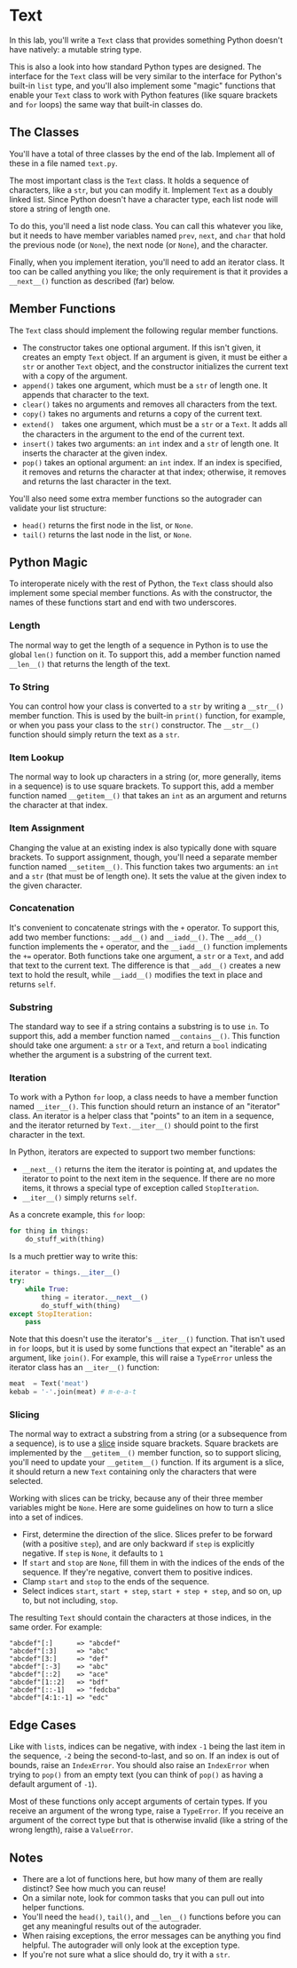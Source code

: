 # Text

In this lab, you'll write  a `Text` class that provides something Python doesn't
have natively: a mutable string type.

This is also a look into how  standard Python types are designed.  The interface
for the `Text` class will be very similar to the interface for Python's built-in
`list` type,  and you'll also implement some  "magic" functions that enable your
`Text` class to work with Python features (like square brackets and `for` loops)
the same way that built-in classes do.


## The Classes

You'll have  a total of  three classes  by the end of the lab.  Implement all of
these in a file named `text.py`.

The most important class is the `Text` class. It holds a sequence of characters,
like a `str`,  but you can modify it.  Implement `Text` as a doubly linked list.
Since Python doesn't have  a character type,  each list node will store a string
of length one.

To do this, you'll need a list node class.  You can call this whatever you like,
but it needs to have member variables named `prev`, `next`, and `char` that hold
the previous node  (or `None`), the next node (or `None`), and the character.

Finally, when you implement iteration, you'll need to add an iterator class.  It
too can be called anything you like;  the only requirement is that it provides a
`__next__()` function as described (far) below.


## Member Functions

The `Text` class should implement the following regular member functions.

- The constructor  takes one optional argument.  If this isn't given, it creates
  an empty `Text` object.  If an argument is given, it must be either a `str` or
  another `Text` object, and the constructor initializes the current text with a
  copy of the argument.
- `append()` takes one argument, which must be a `str` of length one. It appends
  that character to the text.
- `clear()` takes no arguments and removes all characters from the text.
- `copy()` takes no arguments and returns a copy of the current text.
- `extend()`　takes one argument, which must be a `str` or a `Text`. It adds all
  the characters in the argument to the end of the current text.
- `insert()` takes two arguments:  an `int` index and a `str` of length one.  It
  inserts the character at the given index.
- `pop()` takes an optional argument: an `int` index.  If an index is specified,
  it removes and returns  the character at that index; otherwise, it removes and
  returns the last character in the text.

You'll also need some extra member functions so the autograder can validate your
list structure:

- `head()` returns the first node in the list, or `None`.
- `tail()` returns the last node in the list, or `None`.


## Python Magic

To interoperate  nicely with  the rest of Python,  the `Text` class  should also
implement some special  member functions.  As with the constructor, the names of
these functions start and end with two underscores.

### Length

The normal way to get  the length of a sequence  in Python  is to use the global
`len()` function on it. To support this, add a member function named `__len__()`
that returns the length of the text.

### To String

You can control how your class  is converted to a `str` by writing a `__str__()`
member function.  This is used by the built-in `print()` function,  for example,
or when you pass your class to the `str()` constructor. The `__str__()` function
should simply return the text as a `str`.

### Item Lookup

The normal way to look up characters in a string (or, more generally, items in a
sequence)  is to use  square  brackets.  To support this,  add a member function
named  `__getitem__()`  that  takes an  `int`  as an  argument  and  returns the
character at that index.

### Item Assignment

Changing  the value  at an  existing  index is  also typically  done with square
brackets.  To support assignment, though, you'll need a separate member function
named `__setitem__()`.  This function takes two arguments:  an `int` and a `str`
(that must be of length one).  It sets the value at the given index to the given
character.

### Concatenation

It's convenient to  concatenate strings with the `+` operator.  To support this,
add two member functions: `__add__()` and `__iadd__()`. The `__add__()` function
implements the `+` operator,  and the `__iadd__()` function  implements the `+=`
operator.  Both functions take one argument,  a `str` or a `Text`,  and add that
text to the current text.  The difference is that `__add__()` creates a new text
to hold the result,  while `__iadd__()`  modifies the text in place  and returns
`self`.

### Substring

The  standard way  to see if a string contains  a substring is  to use `in`.  To
support this, add a member function named `__contains__()`. This function should
take one argument: a `str` or a `Text`, and return a `bool` indicating whether
the argument is a substring of the current text.

### Iteration

To work with a Python `for` loop,  a class needs to have a member function named
`__iter__()`.  This function  should return an instance of  an "iterator" class.
An iterator is a helper class that  "points" to  an item in a sequence,  and the
iterator returned by  `Text.__iter__()`  should point to  the first character in
the text.

In Python, iterators are expected to support two member functions:

- `__next__()` returns the item the iterator is pointing at, and updates the
  iterator to point to the next item in the sequence.  If there are no more
  items, it throws a special type of exception called `StopIteration`.
- `__iter__()` simply returns `self`.

As a concrete example, this `for` loop:

```py
for thing in things:
    do_stuff_with(thing)
```

Is a much prettier way to write this:

```py
iterator = things.__iter__()
try:
    while True:
        thing = iterator.__next__()
        do_stuff_with(thing)
except StopIteration:
    pass
```

Note that this doesn't use the iterator's `__iter__()` function. That isn't used
in `for` loops, but it is used by some functions that expect an "iterable" as an
argument, like `join()`.  For example,  this will raise a `TypeError` unless the
iterator class has an `__iter__()` function:

```py
meat  = Text('meat')
kebab = '-'.join(meat) # m-e-a-t
```

### Slicing

The  normal way to extract  a substring  from a string  (or a subsequence from a
sequence),  is to use a  [slice][slice] inside square brackets.  Square brackets
are implemented  by the `__getitem__()` member function,  so to support slicing,
you'll need to update your `__getitem__()` function. If its argument is a slice,
it should return a new `Text` containing only the characters that were selected.

Working with slices can be tricky,  because any of their  three member variables
might be `None`.  Here are some guidelines on  how to turn a slice into a set of
indices.

- First, determine the direction of the slice. Slices prefer to be forward (with
  a positive `step`), and are only backward if `step` is explicitly negative. If
  `step` is `None`, it defaults to `1`
- If `start` and `stop` are `None`, fill them in with the indices of the ends of
  the sequence.  If they're negative, convert them to positive indices.
- Clamp `start` and `stop` to the ends of the sequence.
- Select indices  `start`, `start + step`, `start + step + step`,  and so on, up
  to, but not including, `stop`.

The resulting `Text` should contain the characters at those indices, in the same
order.  For example:

```
"abcdef"[:]      => "abcdef"
"abcdef"[:3]     => "abc"
"abcdef"[3:]     => "def"
"abcdef"[:-3]    => "abc"
"abcdef"[::2]    => "ace"
"abcdef"[1::2]   => "bdf"
"abcdef"[::-1]   => "fedcba"
"abcdef"[4:1:-1] => "edc"
```


## Edge Cases

Like with `list`s, indices can be negative,  with index `-1` being the last item
in the sequence, `-2` being the second-to-last, and so on. If an index is out of
bounds, raise an `IndexError`. You should also raise an `IndexError` when trying
to `pop()`  from an empty text  (you can think of  `pop()`  as having  a default
argument of `-1`).

Most of these functions only accept arguments  of certain types.  If you receive
an argument of the wrong type, raise a `TypeError`.  If you receive  an argument
of the correct type  but that is  otherwise invalid  (like a string of the wrong
length), raise a `ValueError`.


## Notes

- There are a lot of functions here, but how many of them are really distinct?
  See how much you can reuse!
- On a similar note, look for common tasks that you can pull out into helper
  functions.
- You'll need the `head()`,  `tail()`,  and `__len__()` functions before you can
  get any meaningful results out of the autograder.
- When raising exceptions, the error messages can be anything you find helpful.
  The autograder will only look at the exception type.
- If you're not sure what a slice should do, try it with a `str`.


[slice]: <https://docs.python.org/3/library/functions.html#slice>
